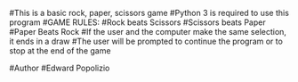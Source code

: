 #This is a basic rock, paper, scissors game
#Python 3 is required to use this program
#GAME RULES:
#Rock beats Scissors
#Scissors beats Paper
#Paper Beats Rock
#If the user and the computer make the same selection, it ends in a draw
#The user will be prompted to continue the program or to stop at the end of the game

#Author
#Edward Popolizio
